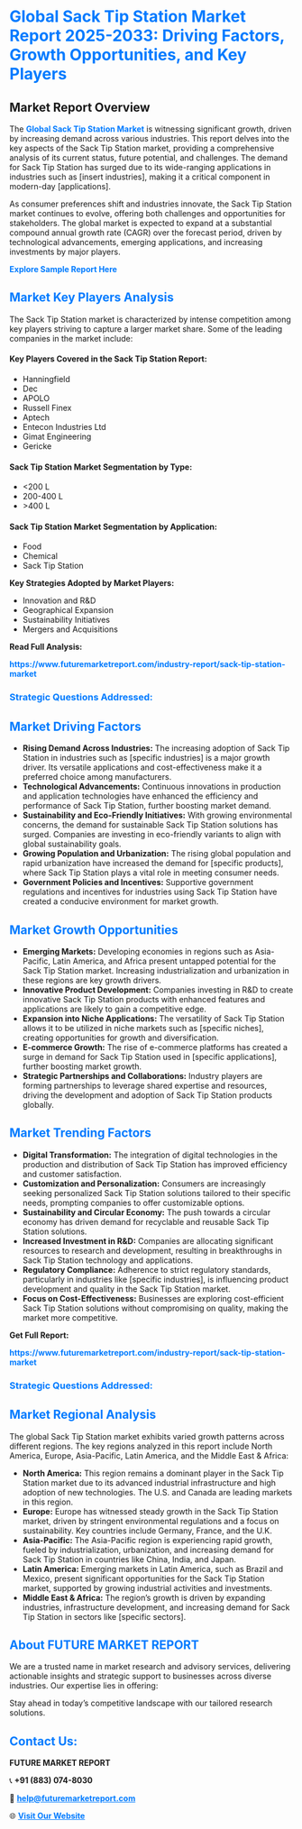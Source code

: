 <h1 style="color: #007BFF;">Global Sack Tip Station Market Report 2025-2033: Driving Factors, Growth Opportunities, and Key Players</h1>

<section id="overview">
<h2>Market Report Overview</h2>
<p>The <a href="https://www.futuremarketreport.com/industry-report/sack-tip-station-market" style="color: #007BFF; text-decoration: none;"><strong>Global Sack Tip Station Market</strong></a> is witnessing significant growth, driven by increasing demand across various industries. This report delves into the key aspects of the Sack Tip Station market, providing a comprehensive analysis of its current status, future potential, and challenges. The demand for Sack Tip Station has surged due to its wide-ranging applications in industries such as [insert industries], making it a critical component in modern-day [applications].</p>
<p>As consumer preferences shift and industries innovate, the Sack Tip Station market continues to evolve, offering both challenges and opportunities for stakeholders. The global market is expected to expand at a substantial compound annual growth rate (CAGR) over the forecast period, driven by technological advancements, emerging applications, and increasing investments by major players.</p>
</section>

<section id="overview">
<p><a href="https://www.futuremarketreport.com/request-sample/reportId=127695" style="color: #007BFF; text-decoration: none;"><strong>Explore Sample Report Here</strong></a></p>
</section>

<section id="key-players">
<h2 style="color: #007BFF;">Market Key Players Analysis</h2>
<p>The Sack Tip Station market is characterized by intense competition among key players striving to capture a larger market share. Some of the leading companies in the market include:</p>
<h4>Key Players Covered in the Sack Tip Station Report:</h4>
<ul><li>Hanningfield</li><li>Dec</li><li>APOLO</li><li>Russell Finex</li><li>Aptech</li><li>Entecon Industries Ltd</li><li>Gimat Engineering</li><li>Gericke</li></ul>
<h4>Sack Tip Station Market Segmentation by Type:</h4>
<ul><li>&lt;200 L</li><li>200-400 L</li><li>&gt;400 L</li></ul>

<h4>Sack Tip Station Market Segmentation by Application:</h4>
<ul><li>Food</li><li>Chemical</li><li>Sack Tip Station</li></ul>
<p><strong>Key Strategies Adopted by Market Players:</strong></p>
<ul>
<li>Innovation and R&D</li>
<li>Geographical Expansion</li>
<li>Sustainability Initiatives</li>
<li>Mergers and Acquisitions</li>
</ul>
</section>

<section>
<p><strong>Read Full Analysis: </strong></p><a href="https://www.futuremarketreport.com/industry-report/sack-tip-station-market" style="color: #007BFF; text-decoration: none;"><strong>https://www.futuremarketreport.com/industry-report/sack-tip-station-market</strong></a>
<h3 style="color: #007BFF;">Strategic Questions Addressed:</h3>
</section>

<section id="driving-factors">
<h2 style="color: #007BFF;">Market Driving Factors</h2>
<ul>
<li><strong>Rising Demand Across Industries:</strong> The increasing adoption of Sack Tip Station in industries such as [specific industries] is a major growth driver. Its versatile applications and cost-effectiveness make it a preferred choice among manufacturers.</li>
<li><strong>Technological Advancements:</strong> Continuous innovations in production and application technologies have enhanced the efficiency and performance of Sack Tip Station, further boosting market demand.</li>
<li><strong>Sustainability and Eco-Friendly Initiatives:</strong> With growing environmental concerns, the demand for sustainable Sack Tip Station solutions has surged. Companies are investing in eco-friendly variants to align with global sustainability goals.</li>
<li><strong>Growing Population and Urbanization:</strong> The rising global population and rapid urbanization have increased the demand for [specific products], where Sack Tip Station plays a vital role in meeting consumer needs.</li>
<li><strong>Government Policies and Incentives:</strong> Supportive government regulations and incentives for industries using Sack Tip Station have created a conducive environment for market growth.</li>
</ul>
</section>

<section id="growth-opportunities">
<h2 style="color: #007BFF;">Market Growth Opportunities</h2>
<ul>
<li><strong>Emerging Markets:</strong> Developing economies in regions such as Asia-Pacific, Latin America, and Africa present untapped potential for the Sack Tip Station market. Increasing industrialization and urbanization in these regions are key growth drivers.</li>
<li><strong>Innovative Product Development:</strong> Companies investing in R&D to create innovative Sack Tip Station products with enhanced features and applications are likely to gain a competitive edge.</li>
<li><strong>Expansion into Niche Applications:</strong> The versatility of Sack Tip Station allows it to be utilized in niche markets such as [specific niches], creating opportunities for growth and diversification.</li>
<li><strong>E-commerce Growth:</strong> The rise of e-commerce platforms has created a surge in demand for Sack Tip Station used in [specific applications], further boosting market growth.</li>
<li><strong>Strategic Partnerships and Collaborations:</strong> Industry players are forming partnerships to leverage shared expertise and resources, driving the development and adoption of Sack Tip Station products globally.</li>
</ul>
</section>

<section id="trending-factors">
<h2 style="color: #007BFF;">Market Trending Factors</h2>
<ul>
<li><strong>Digital Transformation:</strong> The integration of digital technologies in the production and distribution of Sack Tip Station has improved efficiency and customer satisfaction.</li>
<li><strong>Customization and Personalization:</strong> Consumers are increasingly seeking personalized Sack Tip Station solutions tailored to their specific needs, prompting companies to offer customizable options.</li>
<li><strong>Sustainability and Circular Economy:</strong> The push towards a circular economy has driven demand for recyclable and reusable Sack Tip Station solutions.</li>
<li><strong>Increased Investment in R&D:</strong> Companies are allocating significant resources to research and development, resulting in breakthroughs in Sack Tip Station technology and applications.</li>
<li><strong>Regulatory Compliance:</strong> Adherence to strict regulatory standards, particularly in industries like [specific industries], is influencing product development and quality in the Sack Tip Station market.</li>
<li><strong>Focus on Cost-Effectiveness:</strong> Businesses are exploring cost-efficient Sack Tip Station solutions without compromising on quality, making the market more competitive.</li>
</ul>
</section>

<section>
<p><strong>Get Full Report: </strong></p><a href="https://www.futuremarketreport.com/industry-report/sack-tip-station-market" style="color: #007BFF; text-decoration: none;"><strong>https://www.futuremarketreport.com/industry-report/sack-tip-station-market</strong></a>
<h3 style="color: #007BFF;">Strategic Questions Addressed:</h3>
</section>


<section id="regional-analysis">
<h2 style="color: #007BFF;">Market Regional Analysis</h2>
<p>The global Sack Tip Station market exhibits varied growth patterns across different regions. The key regions analyzed in this report include North America, Europe, Asia-Pacific, Latin America, and the Middle East & Africa:</p>
<ul>
<li><strong>North America:</strong> This region remains a dominant player in the Sack Tip Station market due to its advanced industrial infrastructure and high adoption of new technologies. The U.S. and Canada are leading markets in this region.</li>
<li><strong>Europe:</strong> Europe has witnessed steady growth in the Sack Tip Station market, driven by stringent environmental regulations and a focus on sustainability. Key countries include Germany, France, and the U.K.</li>
<li><strong>Asia-Pacific:</strong> The Asia-Pacific region is experiencing rapid growth, fueled by industrialization, urbanization, and increasing demand for Sack Tip Station in countries like China, India, and Japan.</li>
<li><strong>Latin America:</strong> Emerging markets in Latin America, such as Brazil and Mexico, present significant opportunities for the Sack Tip Station market, supported by growing industrial activities and investments.</li>
<li><strong>Middle East & Africa:</strong> The region’s growth is driven by expanding industries, infrastructure development, and increasing demand for Sack Tip Station in sectors like [specific sectors].</li>
</ul>
</section>

<footer>
<h2 style="color: #007BFF;">About FUTURE MARKET REPORT</h2>
<p>We are a trusted name in market research and advisory services, delivering actionable insights and strategic support to businesses across diverse industries. Our expertise lies in offering:</p>

<p>Stay ahead in today’s competitive landscape with our tailored research solutions.</p>

<h2 style="color: #007BFF;">Contact Us:</h2>
<p><strong>FUTURE MARKET REPORT</strong></p>
<p>📞 <strong>+91 (883) 074-8030</strong></p>
<p>📧 <strong><a href="mailto:help@futuremarketreport.com" style="color: #007BFF;">help@futuremarketreport.com</a></strong></p>
<p>🌐 <strong><a href="https://www.futuremarketreport.com/" style="color: #007BFF;">Visit Our Website</a></strong></p>
</footer>